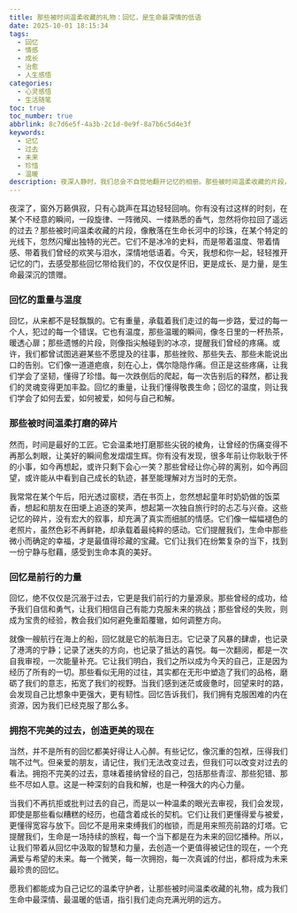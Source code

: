 ```yaml
---
title: 那些被时间温柔收藏的礼物：回忆，是生命最深情的低语
date: 2025-10-01 18:15:34
tags:
  - 回忆
  - 情感
  - 成长
  - 治愈
  - 人生感悟
categories:
  - 心灵感悟
  - 生活随笔
toc: true
toc_number: true
abbrlink: 8c7d6e5f-4a3b-2c1d-0e9f-8a7b6c5d4e3f
keywords:
  - 记忆
  - 过去
  - 未来
  - 珍惜
  - 温暖
description: 夜深人静时，我们总会不自觉地翻开记忆的相册。那些被时间温柔收藏的片段，无论是欢声笑语还是低徊叹息，都以其独特的方式，雕刻着我们的灵魂，指引着我们前行的方向。这篇文章将带你走进回忆的深处，感受它带来的温暖、力量与治愈，学会拥抱过去，更好地走向未来。
---
```


夜深了，窗外万籁俱寂，只有心跳声在耳边轻轻回响。你有没有过这样的时刻，在某个不经意的瞬间，一段旋律、一阵微风、一缕熟悉的香气，忽然将你拉回了遥远的过去？那些被时间温柔收藏的片段，像散落在生命长河中的珍珠，在某个特定的光线下，忽然闪耀出独特的光芒。它们不是冰冷的史料，而是带着温度、带着情感、带着我们曾经的欢笑与泪水，深情地低语着。今天，我想和你一起，轻轻推开记忆的门，去感受那些回忆带给我们的，不仅仅是怀旧，更是成长、是力量，是生命最深沉的馈赠。

### 回忆的重量与温度

回忆，从来都不是轻飘飘的。它有重量，承载着我们走过的每一步路，爱过的每一个人，犯过的每一个错误。它也有温度，那些温暖的瞬间，像冬日里的一杯热茶，暖透心扉；那些遗憾的片段，则像指尖触碰到的冰凉，提醒我们曾经的疼痛。或许，我们都曾试图逃避某些不愿提及的往事，那些挫败、那些失去、那些未能说出口的告别。它们像一道道疤痕，刻在心上，偶尔隐隐作痛。但正是这些疼痛，让我们学会了坚韧，懂得了珍惜。每一次跌倒后的爬起，每一次告别后的释然，都让我们的灵魂变得更加丰盈。回忆的重量，让我们懂得敬畏生命；回忆的温度，则让我们学会了如何去爱，如何被爱，如何与自己和解。

### 那些被时间温柔打磨的碎片

然而，时间是最好的工匠。它会温柔地打磨那些尖锐的棱角，让曾经的伤痛变得不再那么刺眼，让美好的瞬间愈发熠熠生辉。你有没有发现，很多年前让你耿耿于怀的小事，如今再想起，或许只剩下会心一笑？那些曾经让你心碎的离别，如今再回望，或许能从中看到自己成长的轨迹，甚至能理解对方当时的无奈。

我常常在某个午后，阳光透过窗棂，洒在书页上，忽然想起童年时奶奶做的饭菜香，想起和朋友在田埂上追逐的笑声，想起第一次独自旅行时的忐忑与兴奋。这些记忆的碎片，没有宏大的叙事，却充满了真实而细腻的情感。它们像一幅幅褪色的老照片，虽然色彩不再鲜艳，却承载着最纯粹的感动。它们提醒我们，生命中那些微小而确定的幸福，才是最值得珍藏的宝藏。它们让我们在纷繁复杂的当下，找到一份宁静与慰藉，感受到生命本真的美好。

### 回忆是前行的力量

回忆，绝不仅仅是沉溺于过去，它更是我们前行的力量源泉。那些曾经的成功，给予我们自信和勇气，让我们相信自己有能力克服未来的挑战；那些曾经的失败，则成为宝贵的经验，教会我们如何避免重蹈覆辙，如何调整方向。

就像一艘航行在海上的船，回忆就是它的航海日志。它记录了风暴的肆虐，也记录了港湾的宁静；记录了迷失的方向，也记录了抵达的喜悦。每一次翻阅，都是一次自我审视，一次能量补充。它让我们明白，我们之所以成为今天的自己，正是因为经历了所有的一切。那些看似无用的过往，其实都在无形中塑造了我们的品格，磨砺了我们的意志，拓宽了我们的视野。当我们感到迷茫或疲惫时，回望来时的路，会发现自己比想象中更强大，更有韧性。回忆告诉我们，我们拥有克服困难的内在资源，因为我们已经克服了那么多。

### 拥抱不完美的过去，创造更美的现在

当然，并不是所有的回忆都美好得让人心醉。有些记忆，像沉重的包袱，压得我们喘不过气。但亲爱的朋友，请记住，我们无法改变过去，但我们可以改变对过去的看法。拥抱不完美的过去，意味着接纳曾经的自己，包括那些青涩、那些犯错、那些不尽如人意。这是一种深刻的自我和解，也是一种强大的内心力量。

当我们不再抗拒或批判过去的自己，而是以一种温柔的眼光去审视，我们会发现，即使是那些看似糟糕的经历，也蕴含着成长的契机。它们让我们更懂得爱与被爱，更懂得宽容与放下。回忆不是用来束缚我们的枷锁，而是用来照亮前路的灯塔。它提醒我们，生命是一场持续的旅程，每一个当下都是在为未来的回忆播种。所以，让我们带着从回忆中汲取的智慧和力量，去创造一个更值得被记住的现在，一个充满爱与希望的未来。每一个微笑，每一次拥抱，每一次真诚的付出，都将成为未来最珍贵的回忆。

愿我们都能成为自己记忆的温柔守护者，让那些被时间温柔收藏的礼物，成为我们生命中最深情、最温暖的低语，指引我们走向充满光明的远方。
